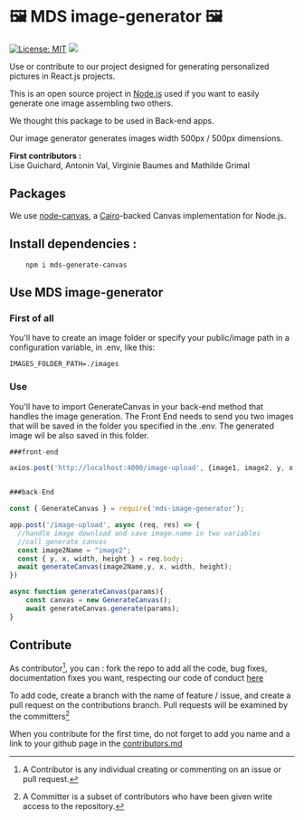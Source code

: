 #  🖼 MDS image-generator 🖼 

[![License: MIT](https://img.shields.io/badge/License-MIT-green.svg)](https://opensource.org/licenses/MIT)
[![](https://img.shields.io/badge/Contributor%20Covenant-v2.0%20adopted-ff69b4.svg)](CODE_OF_CONDUCT.md)
    
Use or contribute to our project designed for generating personalized pictures in React.js projects.

This is an open source project in [Node.js](https://nodejs.org/en/) used if you want to easily generate one image assembling two others. 

We thought this package to be used in Back-end apps.

Our image generator generates images width 500px / 500px dimensions.

**First contributors :**<br/>
Lise Guichard, Antonin Val, Virginie Baumes and Mathilde Grimal

## Packages

We use [node-canvas](https://github.com/Automattic/node-canvas), a [Cairo](https://cairographics.org)-backed Canvas implementation for Node.js.

## Install dependencies :

```
    npm i mds-generate-canvas
```

## Use MDS image-generator

### First of all 

You'll have to create an image folder or specify your public/image path in a configuration variable, in .env, like this:
```
IMAGES_FOLDER_PATH=./images
```

### Use
You'll have to import GenerateCanvas in your back-end method that handles the image generation.
The Front End needs to send you two images that will be saved in the folder you specified in the .env.
The generated image wil be also saved in this folder.

```js
###front-end

axios.post('http://localhost:4000/image-upload', {image1, image2, y, x, width, height});


###back-End

const { GenerateCanvas } = require('mds-image-generator'); 

app.post('/image-upload', async (req, res) => {
  //handle image download and save image.name in two variables
  //call generate canvas
  const image2Name = "image2";
  const { y, x, width, height } = req.body;
  await generateCanvas(image2Name,y, x, width, height);
})

async function generateCanvas(params){
    const canvas = new GenerateCanvas();
    await generateCanvas.generate(params);
}

```

## Contribute

As contributor[^1], you can : fork the repo to add all the code, bug fixes, documentation fixes you want, respecting our code of conduct [here](CODE_OF_CONDUCT.md)

To add code, create a branch with the name of feature / issue, and create a pull request on the contributions branch. Pull requests will be examined by the committers[^2]

When you contribute for the first time, do not forget to add you name and a link to your github page in the [contributors.md](contributors.md)

[^1]: A Contributor is any individual creating or commenting on an issue or pull request.
[^2]: A Committer is a subset of contributors who have been given write access to the repository.


